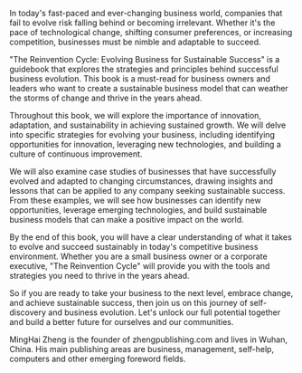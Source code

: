 
In today's fast-paced and ever-changing business world, companies that fail to evolve risk falling behind or becoming irrelevant. Whether it's the pace of technological change, shifting consumer preferences, or increasing competition, businesses must be nimble and adaptable to succeed.

"The Reinvention Cycle: Evolving Business for Sustainable Success" is a guidebook that explores the strategies and principles behind successful business evolution. This book is a must-read for business owners and leaders who want to create a sustainable business model that can weather the storms of change and thrive in the years ahead.

Throughout this book, we will explore the importance of innovation, adaptation, and sustainability in achieving sustained growth. We will delve into specific strategies for evolving your business, including identifying opportunities for innovation, leveraging new technologies, and building a culture of continuous improvement.

We will also examine case studies of businesses that have successfully evolved and adapted to changing circumstances, drawing insights and lessons that can be applied to any company seeking sustainable success. From these examples, we will see how businesses can identify new opportunities, leverage emerging technologies, and build sustainable business models that can make a positive impact on the world.

By the end of this book, you will have a clear understanding of what it takes to evolve and succeed sustainably in today's competitive business environment. Whether you are a small business owner or a corporate executive, "The Reinvention Cycle" will provide you with the tools and strategies you need to thrive in the years ahead.

So if you are ready to take your business to the next level, embrace change, and achieve sustainable success, then join us on this journey of self-discovery and business evolution. Let's unlock our full potential together and build a better future for ourselves and our communities.

MingHai Zheng is the founder of zhengpublishing.com and lives in Wuhan, China. His main publishing areas are business, management, self-help, computers and other emerging foreword fields.
